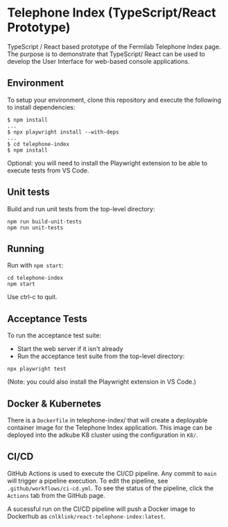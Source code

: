 # Telephone Index (TypeScript/React Prototype)

TypeScript / React based prototype of the Fermilab Telephone Index page.  The purpose is to demonstrate that TypeScript/ React can be used to develop the User Interface for web-based console applications.

## Environment

To setup your environment, clone this repository and execute the following to install dependencies:

```
$ npm install
...
$ npx playwright install --with-deps
...
$ cd telephone-index
$ npm install
```

Optional: you will need to install the Playwright extension to be able to execute tests from VS Code.

## Unit tests

Build and run unit tests from the top-level directory:

```
npm run build-unit-tests
npm run unit-tests
```

## Running

Run with `npm start`:

```
cd telephone-index
npm start
```

Use ctrl-c to quit.

## Acceptance Tests

To run the acceptance test suite:

* Start the web server if it isn't already
* Run the acceptance test suite from the top-level directory:

```
npx playwright test
```

(Note: you could also install the Playwright extension in VS Code.)

## Docker & Kubernetes 

There is a `Dockerfile` in telephone-index/ that will create a deployable container image for the Telephone Index application.  This image can be deployed into the adkube K8 cluster using the configuration in `K8/`.

## CI/CD

GitHub Actions is used to execute the CI/CD pipeline.  Any commit to `main` will trigger a pipeline execution.  To edit the pipeline, see `.github/workflows/ci-cd.yml`.  To see the status of the pipeline, click the `Actions` tab from the GitHub page.

A sucessful run on the CI/CD pipeline will push a Docker image to Dockerhub as `cnlklink/react-telephone-index:latest`.
